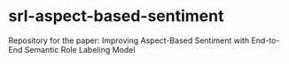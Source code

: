 # srl-aspect-based-sentiment
Repository for the paper: Improving Aspect-Based Sentiment with End-to-End Semantic Role Labeling Model

